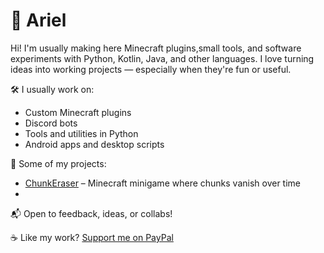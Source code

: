 # 👋 Ariel

Hi! I'm usually making here Minecraft plugins,small tools, and software experiments with Python, Kotlin, Java, and other languages. I love turning ideas into working projects — especially when they're fun or useful.

🛠️ I usually work on:
- Custom Minecraft plugins
- Discord bots
- Tools and utilities in Python
- Android apps and desktop scripts

🚀 Some of my projects:
- [ChunkEraser](https://github.com/ArielWy/ChunkEraser) – Minecraft minigame where chunks vanish over time
-



📬 Open to feedback, ideas, or collabs!

☕ Like my work? [Support me on PayPal](https://paypal.me/ArielWy)